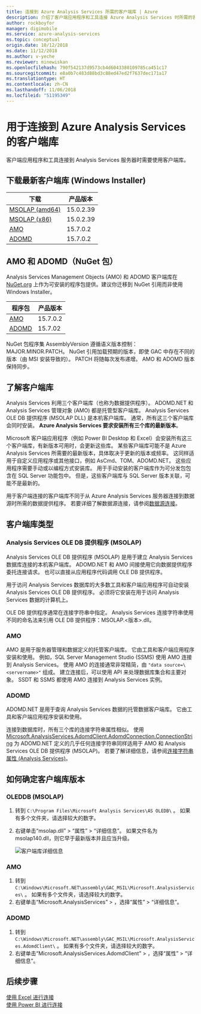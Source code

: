 ```yaml
---
title: 连接到 Azure Analysis Services 所需的客户端库 | Azure
description: 介绍了客户端应用程序和工具连接 Azure Analysis Services 时所需的客户端库
author: rockboyfor
manager: digimobile
ms.service: azure-analysis-services
ms.topic: conceptual
origin.date: 10/12/2018
ms.date: 11/12/2018
ms.author: v-yeche
ms.reviewer: minewiskan
ms.openlocfilehash: 790f542137d9573cb4d6043380109785ca451c17
ms.sourcegitcommit: e8a0b7c483d88bd3c88ed47ed2f7637dec171a17
ms.translationtype: HT
ms.contentlocale: zh-CN
ms.lasthandoff: 11/06/2018
ms.locfileid: "51195349"
---
```

# <a name="client-libraries-for-connecting-to-azure-analysis-services"></a>用于连接到 Azure Analysis Services 的客户端库

客户端应用程序和工具连接到 Analysis Services 服务器时需要使用客户端库。 

## <a name="download-the-latest-client-libraries-windows-installer"></a>下载最新客户端库 (Windows Installer)  

|下载  |产品版本  | 
|---------|---------|
|[MSOLAP (amd64)](https://go.microsoft.com/fwlink/?linkid=829576)    |    15.0.2.39      |
|[MSOLAP (x86)](https://go.microsoft.com/fwlink/?linkid=829575)     |    15.0.2.39      |
|[AMO](https://go.microsoft.com/fwlink/?linkid=829578)     |   15.7.0.2    |
|[ADOMD](https://go.microsoft.com/fwlink/?linkid=829577)     |    15.7.0.2     |

## <a name="amo-and-adomd-nuget-packages"></a>AMO 和 ADOMD（NuGet 包）

Analysis Services Management Objects (AMO) 和 ADOMD 客户端库在 [NuGet.org](https://www.nuget.org/) 上作为可安装的程序包提供。建议你迁移到 NuGet 引用而非使用 Windows Installer。 

|程序包  | 产品版本  | 
|---------|---------|
|[AMO](https://www.nuget.org/packages/Microsoft.AnalysisServices.retail.amd64/)    |    15.7.0.2    |
|[ADOMD](https://www.nuget.org/packages/Microsoft.AnalysisServices.AdomdClient.retail.amd64/)     |   15.7.02     |

NuGet 包程序集 AssemblyVersion 遵循语义版本控制：MAJOR.MINOR.PATCH。 NuGet 引用加载预期的版本，即使 GAC 中存在不同的版本（由 MSI 安装导致的）。 PATCH 将随每次发布递增。 AMO 和 ADOMD 版本保持同步。

## <a name="understanding-client-libraries"></a>了解客户端库

Analysis Services 利用三个客户端库（也称为数据提供程序）。 ADOMD.NET 和 Analysis Services 管理对象 (AMO) 都是托管型客户端库。 Analysis Services OLE DB 提供程序 (MSOLAP DLL) 是本机客户端库。 通常，所有这三个客户端库会同时安装。 **Azure Analysis Services 要求安装所有三个库的最新版本**。 

Microsoft 客户端应用程序（例如 Power BI Desktop 和 Excel）会安装所有这三个客户端库，有新版本可用时，会更新这些库。 某些客户端库可能不是 Azure Analysis Services 所需要的最新版本，具体取决于更新的版本或频率。 这同样适用于自定义应用程序或其他接口，例如 AsCmd、TOM、ADOMD.NET。 这些应用程序需要手动或以编程方式安装库。 用于手动安装的客户端库作为可分发包包含在 SQL Server 功能包中。 但是，这些客户端库与 SQL Server 版本关联，可能不是最新的。  

用于客户端连接的客户端库不同于从 Azure Analysis Services 服务器连接到数据源时所需的数据提供程序。 若要详细了解数据源连接，请参阅[数据源连接](analysis-services-datasource.md)。

## <a name="client-library-types"></a>客户端库类型

### <a name="analysis-services-ole-db-provider-msolap"></a>Analysis Services OLE DB 提供程序 (MSOLAP) 

 Analysis Services OLE DB 提供程序 (MSOLAP) 是用于建立 Analysis Services 数据库连接的本机客户端库。 ADOMD.NET 和 AMO 间接使用它向数据提供程序委托连接请求。 也可以直接从应用程序代码调用 OLE DB 提供程序。  

 用于访问 Analysis Services 数据库的大多数工具和客户端应用程序可自动安装 Analysis Services OLE DB 提供程序。 必须将它安装在用于访问 Analysis Services 数据的计算机上。  

 OLE DB 提供程序通常在连接字符串中指定。 Analysis Services 连接字符串使用不同的命名法来引用 OLE DB 提供程序：MSOLAP.\<版本>.dll。

### <a name="amo"></a>AMO  

 AMO 是用于服务器管理和数据定义的托管客户端库。 它由工具和客户端应用程序安装和使用。 例如，SQL Server Management Studio (SSMS) 使用 AMO 连接到 Analysis Services。 使用 AMO 的连接通常非常精简，由 `"data source=\<servername>"` 组成。 建立连接后，可以使用 API 来处理数据库集合和主要对象。 SSDT 和 SSMS 都使用 AMO 连接到 Analysis Services 实例。  

### <a name="adomd"></a>ADOMD

 ADOMD.NET 是用于查询 Analysis Services 数据的托管数据客户端库。 它由工具和客户端应用程序安装和使用。 

 连接到数据库时，所有三个库的连接字符串属性相似。 使用 [Microsoft.AnalysisServices.AdomdClient.AdomdConnection.ConnectionString](https://msdn.microsoft.com/library/microsoft.analysisservices.adomdclient.adomdconnection.connectionstring.aspx) 为 ADOMD.NET 定义的几乎任何连接字符串同样适用于 AMO 和 Analysis Services OLE DB 提供程序 (MSOLAP)。 若要了解详细信息，请参阅[连接字符串属性 &#40;Analysis Services&#41;](https://docs.microsoft.com/sql/analysis-services/instances/connection-string-properties-analysis-services)。  

<a name="bkmk_LibUpdate"></a>
##  <a name="how-to-determine-client-library-version"></a>如何确定客户端库版本   

### <a name="oleddb-msolap"></a>OLEDDB (MSOLAP)  

1.  转到  `C:\Program Files\Microsoft Analysis Services\AS OLEDB\` 。 如果有多个文件夹，请选择较大的数字。

2.  右键单击“msolap.dll” > “属性” > “详细信息”。 如果文件名为 msolap140.dll，则它早于最新版本并且应当升级。

    ![客户端库详细信息](media/analysis-services-data-providers/aas-msolap-details.png)

### <a name="amo"></a>AMO

1. 转到  `C:\Windows\Microsoft.NET\assembly\GAC_MSIL\Microsoft.AnalysisServices\` 。 如果有多个文件夹，请选择较大的数字。
2. 右键单击“Microsoft.AnalysisServices” > ，选择“属性” > “详细信息”。  

### <a name="adomd"></a>ADOMD

1. 转到  `C:\Windows\Microsoft.NET\assembly\GAC_MSIL\Microsoft.AnalysisServices.AdomdClient\` 。 如果有多个文件夹，请选择较大的数字。
2. 右键单击“Microsoft.AnalysisServices.AdomdClient” > ，选择“属性” > “详细信息”。  

## <a name="next-steps"></a>后续步骤
[使用 Excel 进行连接](analysis-services-connect-excel.md)    
[使用 Power BI 进行连接](analysis-services-connect-pbi.md)

<!--Update_Description: update meta properties, wording update -->